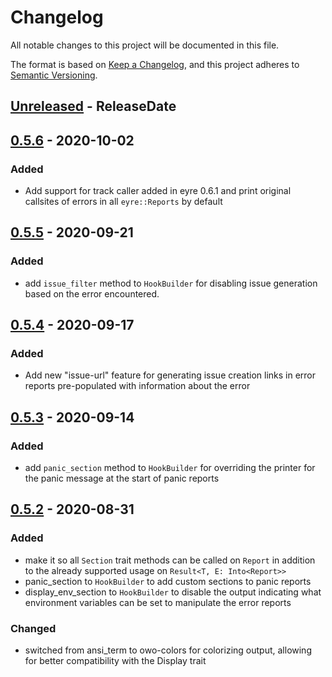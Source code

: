 # Changelog
All notable changes to this project will be documented in this file.

The format is based on [Keep a Changelog](https://keepachangelog.com/en/1.0.0/),
and this project adheres to [Semantic Versioning](https://semver.org/spec/v2.0.0.html).

<!-- next-header -->

## [Unreleased] - ReleaseDate

## [0.5.6] - 2020-10-02
### Added
- Add support for track caller added in eyre 0.6.1 and print original
  callsites of errors in all `eyre::Reports` by default

## [0.5.5] - 2020-09-21
### Added
- add `issue_filter` method to `HookBuilder` for disabling issue generation
  based on the error encountered.

## [0.5.4] - 2020-09-17
### Added
- Add new "issue-url" feature for generating issue creation links in error
  reports pre-populated with information about the error

## [0.5.3] - 2020-09-14
### Added
- add `panic_section` method to `HookBuilder` for overriding the printer for
  the panic message at the start of panic reports

## [0.5.2] - 2020-08-31
### Added
- make it so all `Section` trait methods can be called on `Report` in
  addition to the already supported usage on `Result<T, E: Into<Report>>`
- panic_section to `HookBuilder` to add custom sections to panic reports
- display_env_section to `HookBuilder` to disable the output indicating what
  environment variables can be set to manipulate the error reports
### Changed
- switched from ansi_term to owo-colors for colorizing output, allowing for
  better compatibility with the Display trait

<!-- next-url -->
[Unreleased]: https://github.com/yaahc/color-eyre/compare/v0.5.6...HEAD
[0.5.6]: https://github.com/yaahc/color-eyre/compare/v0.5.5...v0.5.6
[0.5.5]: https://github.com/yaahc/color-eyre/compare/v0.5.4...v0.5.5
[0.5.4]: https://github.com/yaahc/color-eyre/compare/v0.5.3...v0.5.4
[0.5.3]: https://github.com/yaahc/color-eyre/compare/v0.5.2...v0.5.3
[0.5.2]: https://github.com/yaahc/color-eyre/releases/tag/v0.5.2
